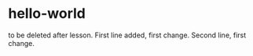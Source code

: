 # hello-world
to be deleted after lesson.
First line added, first change.
Second line, first change.
